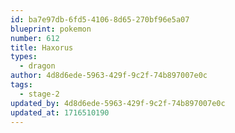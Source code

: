 ```yaml
---
id: ba7e97db-6fd5-4106-8d65-270bf96e5a07
blueprint: pokemon
number: 612
title: Haxorus
types:
  - dragon
author: 4d8d6ede-5963-429f-9c2f-74b897007e0c
tags:
  - stage-2
updated_by: 4d8d6ede-5963-429f-9c2f-74b897007e0c
updated_at: 1716510190
---
```

